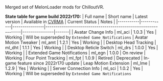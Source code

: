 Merged set of MelonLoader mods for ChilloutVR.

**State table for game build 2022r170:**
| Full name | Short name | Latest version | Available in [CVRMA](https://github.com/knah/CVRMelonAssistant) | Current Status | Notes |
|-----------|------------|----------------|-----------------------------------------------------------------|----------------|-------|
| Avatar Change Info | ml_aci | 1.0.3 | Yes | Working | Will be superseded by `Extended Game Notifications`
| Avatar Motion Tweaker | ml_amt | 1.2.1 | Yes | Working |
| Desktop Head Tracking | ml_dht | 1.1.1 | Yes | Working |
| Desktop Reticle Switch | ml_drs | 1.0.0 | Yes | Working |
| Extended Game Notifications | ml_egn | 1.0.0 | On review | Working
| Four Point Tracking | ml_fpt | 1.0.9 | Retired | Deprecated | In-game feature since 2022r170 update
| Leap Motion Extension | ml_lme | 1.2.9 | Yes | Working |
| Server Connection Info | ml_sci | 1.0.2 | Yes | Working | Will be superseded by `Extended Game Notifications`
